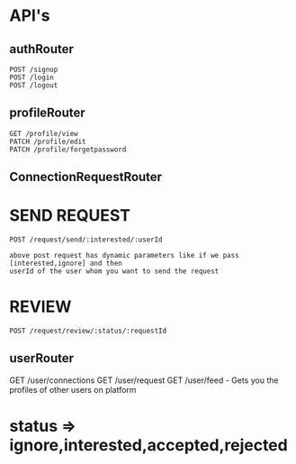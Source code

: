 # API's
 
 ## authRouter
    POST /signup
    POST /login
    POST /logout

 ## profileRouter
    GET /profile/view
    PATCH /profile/edit
    PATCH /profile/forgetpassword

 ## ConnectionRequestRouter
   # SEND REQUEST
    POST /request/send/:interested/:userId 
    
    above post request has dynamic parameters like if we pass [interested,ignore] and then
    userId of the user whom you want to send the request  
   
   # REVIEW
    POST /request/review/:status/:requestId


 ## userRouter
   GET /user/connections
   GET /user/request
   GET /user/feed - Gets you the profiles of other users on platform 


 # status => ignore,interested,accepted,rejected